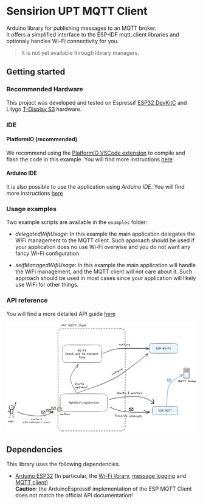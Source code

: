 # Sensirion UPT MQTT Client

Arduino library for publishing messages to an MQTT broker.   
It offers a simplified interface to the ESP-IDF mqtt_client libraries and optionaly handles Wi-Fi connectivity for you.

> It is not yet available through library managers.


## Getting started

### Recommended Hardware

This project was developed and tested on Espressif [ESP32 DevKitC](https://www.espressif.com/en/products/devkits/esp32-devkitc) and Lilygo [T-Display S3](https://www.lilygo.cc/products/t-display-s3) hardware.

### IDE

#### PlatformIO (recommended)
We recommend using the [PlatformIO VSCode extension](https://platformio.org/platformio-ide) to compile and flash the code in this example. 
You will find more instructions [here](documentation/platformio_usage.md)

#### Arduino IDE
It is also possible to use the application using *Arduino IDE*.
You will find more instructions [here](documentation/arduino_ide_usage.md)

### Usage examples
Two example scripts are available in the `examples` folder:
- *delegatedWifiUsage*: In this example the main application delegates the WiFi management to the MQTT client. Such approach should be used if your application does no use Wi-Fi overwise and you do not want any fancy Wi-Fi configuration.

- *selfManagedWifiUsage*: In this example the main application will handle the WiFi management, and the MQTT client will not care about it. Such approach should be used in most cases since your application will likely use WiFi for other things.


### API reference
You will find a more detailed API guide [here](documentation/api_guide.md)

![overview_schema](documentation/SchemaUPT_MQTT.png)

## Dependencies

This library uses the following dependencies.

* [Arduino ESP32](https://docs.espressif.com/projects/arduino-esp32/en/latest/getting_started.html#about-arduino-esp32)
(In particular, the [Wi-Fi library](https://docs.espressif.com/projects/arduino-esp32/en/latest/api/wifi.html),
[message logging](https://docs.espressif.com/projects/esp-idf/en/latest/esp32/api-reference/system/log.html) and
[MQTT client](https://docs.espressif.com/projects/esp-idf/en/latest/esp32/api-reference/protocols/mqtt.html#api-reference)) \
__Caution__: the ArduinoEspressif implementation of the ESP MQTT Client does not match the official API documentation!
